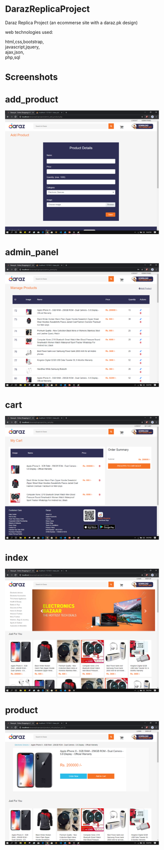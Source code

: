 # DarazReplicaProject
Daraz Replica Project (an ecommerse site with a daraz.pk design)

web technologies used:

html,css,bootstrap,\
javascript,jquery,\
ajax,json,\
php,sql

# Screenshots

# add_product
![alt text](https://raw.githubusercontent.com/abbasZah/DarazReplicaProject/master/Screenshots/add_product.png)

# admin_panel
![alt text](https://raw.githubusercontent.com/abbasZah/DarazReplicaProject/master/Screenshots/admin_panel.png)

# cart
![alt text](https://raw.githubusercontent.com/abbasZah/DarazReplicaProject/master/Screenshots/cart.png)

# index
![alt text](https://raw.githubusercontent.com/abbasZah/DarazReplicaProject/master/Screenshots/index.png)

# product
![alt text](https://raw.githubusercontent.com/abbasZah/DarazReplicaProject/master/Screenshots/product.png)
